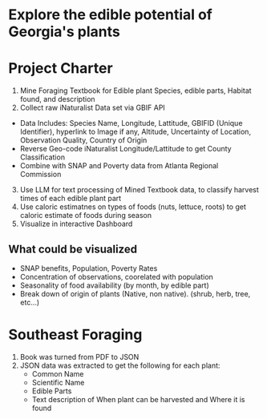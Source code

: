 # Explore the edible potential of Georgia's plants

# Project Charter
1) Mine Foraging Textbook for Edible plant Species, edible parts, Habitat found, and description
2) Collect raw iNaturalist Data set via GBIF API
- Data Includes: Species Name, Longitude, Lattitude, GBIFID (Unique Identifier), hyperlink to Image if any, Altitude, Uncertainty of Location, Observation Quality, Country of Origin
- Reverse Geo-code iNaturalist Longitude/Lattitude to get County Classification
- Combine with SNAP and Poverty data from Atlanta Regional Commission
3) Use LLM for text processing of Mined Textbook data, to classify harvest times of each edible plant part
4) Use caloric estimatnes on types of foods (nuts, lettuce, roots) to get caloric estimate of foods during season
5) Visualize in interactive Dashboard


## What could be visualized
- SNAP benefits, Population, Poverty Rates
- Concentration of observations, coorelated with population
- Seasonality of food availability (by month, by edible part)
- Break down of origin of plants (Native, non native). (shrub, herb, tree, etc...)


# Southeast Foraging
1) Book was turned from PDF to JSON
2) JSON data was extracted to get the following for each plant:
    - Common Name
    - Scientific Name
    - Edible Parts
    - Text description of When plant can be harvested and Where it is found
